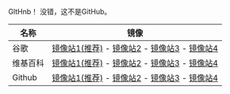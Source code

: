 GltHnb！ 没错，这不是GitHub。

| 名称     | 镜像                                                                                                                                                                                 |
| -------- | ------------------------------------------------------------------------------------------------------------------------------------------------------------------------------------ |
| 谷歌     | [镜像站1(推荐)](https://search.njau.cf) - [镜像站2](https://search.ahau.cf) - [镜像站3](https://search.ahnu.cf) - [镜像站4](https://search.aust.cf)                                            |
| 维基百科 | [镜像站1(推荐)](https://zh.wikipedia.wmmirror.org/wiki) - [镜像站2](https://www.wikipedia.ahnu.cf) - [镜像站3](https://www.wikipedia.aufe.cf) - [镜像站4](https://www.wikipedia.shutcm.cf) |
| Github   | [镜像站1(推荐)](https://hub.nuaa.cf) - [镜像站2](https://hub.yzuu.cf) - [镜像站3](https://hub.njuu.cf) - [镜像站4](https://hub.fastgit.xyz)                                                 |
